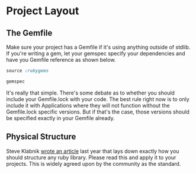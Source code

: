 Project Layout
==============

The Gemfile
-----------

Make sure your project has a Gemfile if it's using anything outside of stdlib. If you're writing a gem, let your gemspec specify your dependencies and have you Gemfile reference as shown below.

```ruby
source :rubygems

gemspec
```

It's really that simple. There's some debate as to whether you should include your Gemfile.lock with your code. The best rule right now is to only include it with Applications where they will not function without the Gemfile.lock specific versions. But if that's the case, those versions should be specified exactly in your Gemfile already.

Physical Structure
------------------

Steve Klabnik [wrote an article](http://timelessrepo.com/making-ruby-gems) last year that lays down exactly how you should structure any ruby library. Please read this and apply it to your projects. This is widely agreed upon by the community as the standard.